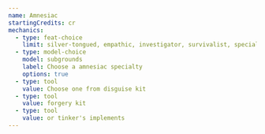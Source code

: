```yaml
---
name: Amnesiac
startingCredits: cr
mechanics:
  - type: feat-choice
    limit: silver-tongued, empathic, investigator, survivalist, specialist, crafter, linguist, practiced
  - type: model-choice
    model: subgrounds
    label: Choose a amnesiac specialty
    options: true
  - type: tool
    value: Choose one from disguise kit
  - type: tool
    value: forgery kit
  - type: tool
    value: or tinker's implements
---
```

